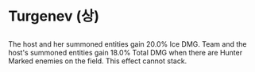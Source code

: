 # Turgenev (상)

##

The host and her summoned entities gain 20.0% Ice DMG. Team and the host's summoned entities gain 18.0% Total DMG when there are Hunter Marked enemies on the field. This effect cannot stack.
